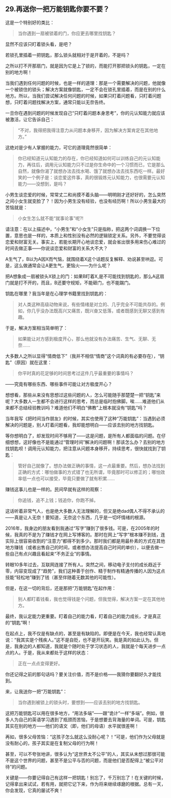 ## 29.再送你一把万能钥匙你要不要？

这是一个特别好的类比：

> 当你遇到一扇被锁着的门，你应更去哪里找钥匙？

显然不应该只盯着锁头看，是吧？

若锁孔里插着一把钥匙，那么锁头就相对于是开着的，不是吗？

之所以打不开那扇门，就是因为它是上了锁的，而能打开那把锁头的钥匙，一定在别的地方啊！

当我们遇到任何问题的时候，也是一样的道理：那是一个需要解决的问题，他就像一个被锁住的锁头；解决方案就像钥匙，一定不会在锁孔里插着，而是在别的什么地方。所以，当我们尝试解决任何问题的时候，如果只盯着问题看，只盯着问题想，只盯着问题找解决方案，通常只能以无奈告终。

一旦你在遇到问题的时候发现自己“只盯着问题本身思考”，你的元认知能力就应该被激活，让它告诉自己：

> “不对，我得把我得注意力从问题本身移开，因为解决方案肯定在其他地方。”

这绝对是少有人掌握的能力，可它的道理竟然很简单：

> 你已经知道元认知能力的存在，你已经知道如何可以训练自己的元认知能力，再往后，调用元认知能力只不过是你生命中的一个习惯而已，它是那么自然，就像你渴了就想办法去找水喝、饿了就想办法去找东西吃一样。最好笑的一个例子是：谈恋爱这件事，真的很锻炼元认知能力，也很需要元认知能力——没想到，是吗？

小男生谈恋爱的时候，常常丈二和尚摸不着头脑——明明刚才还好好的，怎么突然之间小女生就变脸了？！因为小男生没有经验，也没有经历啊！所以小男生最大的苦恼就是：

> 小女生怎么就不能“就事论事”呢?!

请注意：在以上描述中，“小男生”和“小女生”只是指称，把这两个词调换一下位置，意思也是一样的，本质上和性别没有必然的逻辑锁定关系。另外，不要觉得谈恋爱和财富无关。事实上，若能长期开心地谈恋爱，就会省出很多用来伤心难过的时间去做正事——你说谈恋爱和财富的关系大不大？

A生气了，B以为A因X而气恼，就围绕着X这个话题反复解释、劝说甚至哄逗。可是，这么做通常会让A更生气，更恼火——为什么呢？

把A想象成一扇被锁头X锁上的门：如果B盯着X,是不可能找到钥匙的，那么A这扇门就是打不开的，而且，B还要守规矩，不能砸门，也不能踹门。

钥匙在哪里？我当年是在心理学书籍里找到钥匙的：

> 对人类这种高级动物来说，有些情绪是对立的、几乎完全不可能共存的。例如，你几乎没办法既高兴又痛苦，既兴奋又低落，或者既感到无聊又感到有趣。

于是，解决方案相当简单明了：

> 如果能让对方感到极度开心，那么他就没有办法痛苦、生气、无聊、无奈……

大多数人之所以显得“情商低下”（我并不相信“情商”这个词真的有必要存在），“钥匙”（原因）就在这里：

> 你平时真的花足够的时间思考过这件几乎最重要的事情吗？

——究竟有哪些东西、哪些事件可能让对方极度开心？

想想看，那些从来没有思想过这些问题的人，怎么可能随手那楚楚一把“钥匙”来呢？大多数人一生都不会进行这样的思考，而总是临时抱佛脚。唉……难道他们从来都不总结经验教训吗？难道他们不明白“佛教”上根本就没有“钥匙”吗？

当年我写《把时间当作朋友》的时候，其实也使用了这种“万能钥匙”：当遇到必须解决的问题是，别人盯着问题看，我却能想明白——应该去别的地方找钥匙。

等你想明白了，却发现时间不够用了——这是问题，是所有人都面临的问题。在仔细想想，这好像也不是能通过“管理时间”解决的问题啊！那该怎么办？去别的地方找钥匙呗！调用元认知能力，把注意从问题本身移开，持续思考，很快就找到了钥匙：

> 管好自己就像了。想办法做正确的事情，这一点最重要。然后，想办法找到正确的方式：哪怕做事的方式错了也无所谓，毕竟那时可以修正的；哪怕效率低一点也可以接受，毕竟只要做了就有积累……

赚钱这事儿也是一样的。民间早就有这样的观察：

> 你追钱，追不上钱；钱追你，你跑不掉。

这话听着非常气人，也是绝大多数人无法理解的，但又是绝dad偶人不得不承认的——真是让人无奈！要知道，无奈这个东西，几乎是一切坏情绪的根源。

2016年，我身边的朋友看到我通过“写字”赚到了很多钱。可是，在2005年的时候，我真的不是为了赚钱才在网上写博客的。那时在网上“写字”根本赚不到钱，连实际上很容易收割的“注意力”都得不到多少。那时我们都是用最朴素的方式在其他地方赚钱（或者出售自己的时间，或者想办法提高自己时间的单价），以便去做一些自己有点兴趣且看起来“不务正业”的事情。

转眼10多年过去，互联网连接了所有人。突然之间，移动电子支付的成长趋近于零，内容变现成了“趋势”，我们这种善于创作、精于制作有精通传播的人因为这点技能“轻松地”赚到了钱（甚至伴随着无数其他的可能性）。

但是，在这一切的背后，还是那把“万能钥匙”在起作用：

> 别人都盯着钱看，我也觉得钱是个问题，但我觉得，解决方案一定在其他地方。

最终，我认定能力更重要。盯着自己的能力看，盯着自己的能力成长，才是真正的“钥匙”啊！

在起点上，我不仅是有缺点的，甚至是有缺陷的。即便是在今天，我也经常认真地说：“我其实是个残疾人。”这不是自贬，也不是开玩笑。我是真的如此认为。但是，我身边的人都知道，我就是个随时处于学习状态的人，我就是个每天进步一点点的人。于是，我从来都处于这样的状态：

> 正在一点点变得更好。

你还记得之前的那句话吗？要关注价值，而不是价格——我猜你要翻好久才能找到。

来，让我送你一把“万能钥匙”：

> 当你遇到被锁上的锁头时，要想到——应该去别的地方找钥匙。

这把万能钥匙可以用在很多地方，“用法多端”——跟“诡计”一样“多端”。例如，很多人为自己的英语学习遇到了瓶颈而苦恼，于是想要去背海量的单词。可是，钥匙其实在别的地方——他们的语文（即，他们的母语）水平就很差啊！

再如，很多父母苦恼：“这孩子怎么就这么没耐心呢？！”可是，他们作为父母就是没有耐心的，孩子其实是在复制父母的行为啊！

甚至，可以不夸张地讲，很多认为“这世界太不公平”的人，其实从未想过那很可能不是这个世界的问题，甚至不是公平与否的问题，而是他们是否配得上“被公平对待”的问题。

关键是——你要记得自己有这样一把钥匙！别忘了，千万别忘了！在关键的时候，记得拿出来试试，若有用，就把它记下来，作为将来继续琢磨的根据。总有一天，你会发现，它真的屡试不爽！



